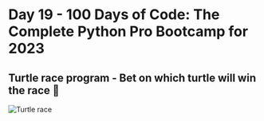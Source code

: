 # Day 19 - 100 Days of Code: The Complete Python Pro Bootcamp for 2023

## Turtle race program - Bet on which turtle will win the race 🐢
![Turtle race](https://www.saturdaykids.com/wp-content/uploads/2022/01/Python-Turtle-Race-01-1.png)
